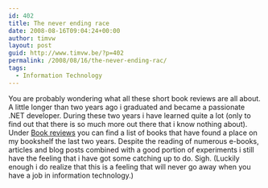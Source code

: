 ```yaml
---
id: 402
title: The never ending race
date: 2008-08-16T09:04:24+00:00
author: timvw
layout: post
guid: http://www.timvw.be/?p=402
permalink: /2008/08/16/the-never-ending-rac/
tags:
  - Information Technology
---
```

You are probably wondering what all these short book reviews are all about. A little longer than two years ago i graduated and became a passionate .NET developer. During these two years i have learned quite a lot (only to find out that there is so much more out there that i know nothing about). Under [Book reviews](http://www.timvw.be/category/book-reviews/) you can find a list of books that have found a place on my bookshelf the last two years. Despite the reading of numerous e-books, articles and blog posts combined with a good portion of experiments i still have the feeling that i have got some catching up to do. Sigh. (Luckily enough i do realize that this is a feeling that will never go away when you have a job in information technology.)